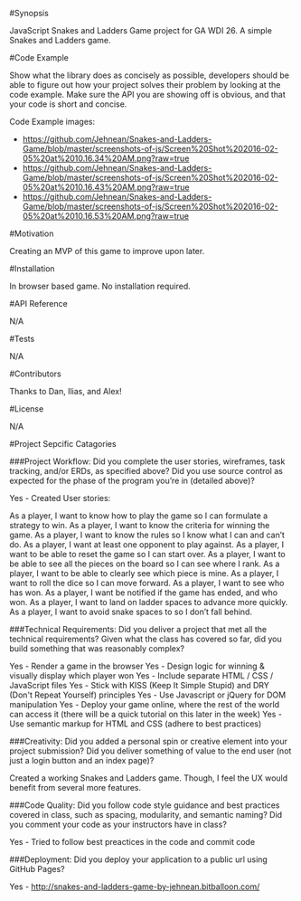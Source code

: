 #Synopsis

JavaScript Snakes and Ladders Game project for GA WDI 26. A simple Snakes and Ladders game.

#Code Example

Show what the library does as concisely as possible, developers should be able to figure out how your project solves their problem by looking at the code example. Make sure the API you are showing off is obvious, and that your code is short and concise.

Code Example images: 
- https://github.com/Jehnean/Snakes-and-Ladders-Game/blob/master/screenshots-of-js/Screen%20Shot%202016-02-05%20at%2010.16.34%20AM.png?raw=true
- https://github.com/Jehnean/Snakes-and-Ladders-Game/blob/master/screenshots-of-js/Screen%20Shot%202016-02-05%20at%2010.16.43%20AM.png?raw=true
- https://github.com/Jehnean/Snakes-and-Ladders-Game/blob/master/screenshots-of-js/Screen%20Shot%202016-02-05%20at%2010.16.53%20AM.png?raw=true

#Motivation

Creating an MVP of this game to improve upon later.

#Installation

In browser based game. No installation required.

#API Reference

N/A

#Tests

N/A

#Contributors

Thanks to Dan, Ilias, and Alex!

#License

N/A

#Project Sepcific Catagories

###Project Workflow: Did you complete the user stories, wireframes, task tracking, and/or ERDs, as specified above? Did you use source control as expected for the phase of the program you’re in (detailed above)?

Yes - Created User stories: 

As a player, I want to know how to play the game so I can formulate a strategy to win. 
As a player, I want to know the criteria for winning the game. 
As a player, I want to know the rules so I know what I can and can’t do. 
As a player, I want at least one opponent to play against. 
As a player, I want to be able to reset the game so I can start over.
As a player, I want to be able to see all the pieces on the board so I can see where I rank. 
As a player, I want to be able to clearly see which piece is mine. 
As a player, I want to roll the dice so I can move forward. 
As a player, I want to see who has won. 
As a player, I want be notified if the game has ended, and who won. 
As a player, I want to land on ladder spaces to advance more quickly. 
As a player, I want to avoid snake spaces to so I don’t fall behind. 

###Technical Requirements: Did you deliver a project that met all the technical requirements? Given what the class has covered so far, did you build something that was reasonably complex?

Yes - Render a game in the browser
Yes - Design logic for winning & visually display which player won 
Yes - Include separate HTML / CSS / JavaScript files
Yes - Stick with KISS (Keep It Simple Stupid) and DRY (Don't Repeat Yourself) principles
Yes - Use Javascript or jQuery for DOM manipulation
Yes - Deploy your game online, where the rest of the world can access it (there will be a quick tutorial on this later in the week)
Yes - Use semantic markup for HTML and CSS (adhere to best practices)

###Creativity: Did you added a personal spin or creative element into your project submission? Did you deliver something of value to the end user (not just a login button and an index page)?

Created a working Snakes and Ladders game. Though, I feel the UX would benefit from several more features. 

###Code Quality: Did you follow code style guidance and best practices covered in class, such as spacing, modularity, and semantic naming? Did you comment your code as your instructors have in class?

Yes - Tried to follow best preactices in the code and commit code

###Deployment: Did you deploy your application to a public url using GitHub Pages?

Yes - http://snakes-and-ladders-game-by-jehnean.bitballoon.com/


